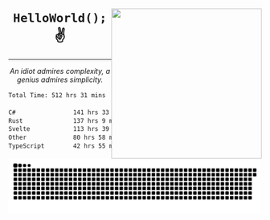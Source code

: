 <div text-align="center">
    <img src="https://i.imgur.com/h1q15Kt.gife" align="right" width="299" height="299">
    <h1 align="center"><code>HelloWorld();</code> ✌️</h1>
    <hr>
    <p align="center"><i>An idiot admires complexity, a genius admires simplicity.</i></p>
</div>

<!--START_SECTION:waka-->

```txt
Total Time: 512 hrs 31 mins

C#                141 hrs 33 mins ██████░░░░░░░░░░░░░░░░░░░   23.85 %
Rust              137 hrs 9 mins  █████▓░░░░░░░░░░░░░░░░░░░   23.11 %
Svelte            113 hrs 39 mins ████▓░░░░░░░░░░░░░░░░░░░░   19.15 %
Other             80 hrs 58 mins  ███▒░░░░░░░░░░░░░░░░░░░░░   13.64 %
TypeScript        42 hrs 55 mins  █▓░░░░░░░░░░░░░░░░░░░░░░░   07.23 %
```

<!--END_SECTION:waka-->

<picture>
  <source media="(prefers-color-scheme: dark)" srcset="https://raw.githubusercontent.com/Somfic/Somfic/main/github-contribution-grid-snake-dark.svg">
  <source media="(prefers-color-scheme: light)" srcset="https://raw.githubusercontent.com/Somfic/Somfic/main/github-contribution-grid-snake.svg">
  <img alt="github contribution grid snake animation" src="https://raw.githubusercontent.com/Somfic/Somfic/main/github-contribution-grid-snake.svg">
</picture>
